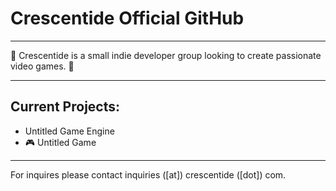 # Crescentide Official GitHub

---

🌙 Crescentide is a small indie developer group looking to create passionate video games. 🌺

---

## Current Projects:

- Untitled Game Engine
- 🎮 Untitled Game

---
For inquires please contact inquiries ([at]) crescentide ([dot]) com.
